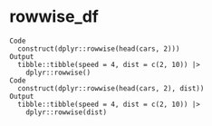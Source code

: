 # rowwise_df

    Code
      construct(dplyr::rowwise(head(cars, 2)))
    Output
      tibble::tibble(speed = 4, dist = c(2, 10)) |>
        dplyr::rowwise()
    Code
      construct(dplyr::rowwise(head(cars, 2), dist))
    Output
      tibble::tibble(speed = 4, dist = c(2, 10)) |>
        dplyr::rowwise(dist)

